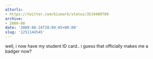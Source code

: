 ```yaml
---
alturls:
- https://twitter.com/bismark/status/3519489789
archive:
- 2009-08
date: '2009-08-24T20:09:05+00:00'
slug: '1251144545'
---
```


well, i now have my student ID card.. i guess that officially makes me a badger now?

